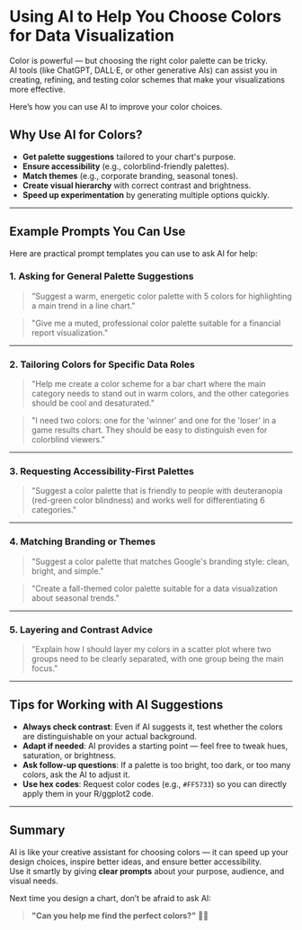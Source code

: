 # Using AI to Help You Choose Colors for Data Visualization

Color is powerful — but choosing the right color palette can be tricky.  
AI tools (like ChatGPT, DALL·E, or other generative AIs) can assist you in creating, refining, and testing color schemes that make your visualizations more effective.

Here’s how you can use AI to improve your color choices.

## Why Use AI for Colors?

- **Get palette suggestions** tailored to your chart's purpose.
- **Ensure accessibility** (e.g., colorblind-friendly palettes).
- **Match themes** (e.g., corporate branding, seasonal tones).
- **Create visual hierarchy** with correct contrast and brightness.
- **Speed up experimentation** by generating multiple options quickly.

---

## Example Prompts You Can Use

Here are practical prompt templates you can use to ask AI for help:

### 1. Asking for General Palette Suggestions

> "Suggest a warm, energetic color palette with 5 colors for highlighting a main trend in a line chart."

> "Give me a muted, professional color palette suitable for a financial report visualization."

---

### 2. Tailoring Colors for Specific Data Roles

> "Help me create a color scheme for a bar chart where the main category needs to stand out in warm colors, and the other categories should be cool and desaturated."

> "I need two colors: one for the 'winner' and one for the 'loser' in a game results chart. They should be easy to distinguish even for colorblind viewers."

---

### 3. Requesting Accessibility-First Palettes

> "Suggest a color palette that is friendly to people with deuteranopia (red-green color blindness) and works well for differentiating 6 categories."

---

### 4. Matching Branding or Themes

> "Suggest a color palette that matches Google's branding style: clean, bright, and simple."

> "Create a fall-themed color palette suitable for a data visualization about seasonal trends."

---

### 5. Layering and Contrast Advice

> "Explain how I should layer my colors in a scatter plot where two groups need to be clearly separated, with one group being the main focus."

---

## Tips for Working with AI Suggestions

- **Always check contrast**: Even if AI suggests it, test whether the colors are distinguishable on your actual background.
- **Adapt if needed**: AI provides a starting point — feel free to tweak hues, saturation, or brightness.
- **Ask follow-up questions**: If a palette is too bright, too dark, or too many colors, ask the AI to adjust it.
- **Use hex codes**: Request color codes (e.g., `#FF5733`) so you can directly apply them in your R/ggplot2 code.

---

## Summary

AI is like your creative assistant for choosing colors — it can speed up your design choices, inspire better ideas, and ensure better accessibility.  
Use it smartly by giving **clear prompts** about your purpose, audience, and visual needs.

Next time you design a chart, don’t be afraid to ask AI:

> **"Can you help me find the perfect colors?"** 🎨🤖

